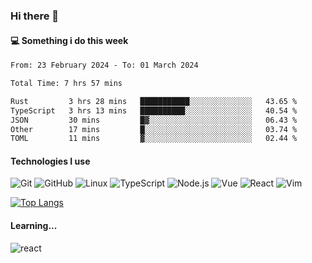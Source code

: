 ### Hi there 👋

#### 💻 Something i do this week

<!--START_SECTION:waka-->

```txt
From: 23 February 2024 - To: 01 March 2024

Total Time: 7 hrs 57 mins

Rust         3 hrs 28 mins   ███████████░░░░░░░░░░░░░░   43.65 %
TypeScript   3 hrs 13 mins   ██████████░░░░░░░░░░░░░░░   40.54 %
JSON         30 mins         █▓░░░░░░░░░░░░░░░░░░░░░░░   06.43 %
Other        17 mins         █░░░░░░░░░░░░░░░░░░░░░░░░   03.74 %
TOML         11 mins         ▓░░░░░░░░░░░░░░░░░░░░░░░░   02.44 %
```

<!--END_SECTION:waka-->


#### Technologies I use
![Git](https://img.shields.io/badge/-Git-222222?style=flat&logo=git&logoColor=F05032)
![GitHub](https://img.shields.io/badge/-GitHub-181717?style=flat&logo=github)
![Linux](https://img.shields.io/badge/-Linux-222222?style=flat&logo=linux&logoColor=FCC624)
![TypeScript](https://img.shields.io/badge/-TypeScript-000000?style=flat&logo=typescript)
![Node.js](https://img.shields.io/badge/-Node.js-222222?style=flat&logo=node.js&logoColor=339933)
![Vue](https://img.shields.io/badge/-Vue-222222?style=flat&logo=Vue.js&logoColor=4FC08D)
![React](https://img.shields.io/badge/-React-222222?style=flat&logo=React&logoColor=blue)
![Vim](https://img.shields.io/badge/-Vim-222222?style=flat&logo=Vim&logoColor=green)

[![Top Langs](https://github-readme-stats.vercel.app/api/top-langs/?username=GodlessLiu&layout=compact)](https://github.com/anuraghazra/github-readme-stats)
#### Learning...
![react](https://img.shields.io/badge/react-18-blue.svg)
